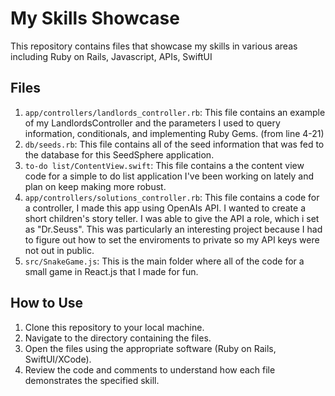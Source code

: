 # My Skills Showcase

This repository contains files that showcase my skills in various areas including Ruby on Rails, Javascript, APIs, SwiftUI

## Files

1. `app/controllers/landlords_controller.rb`: This file contains an example of my LandlordsController and the parameters I used to query information, conditionals, and implementing Ruby Gems. (from line 4-21)
2. `db/seeds.rb`: This file contains all of the seed information that was fed to the database for this SeedSphere application.
3. `to-do list/ContentView.swift`: This file contains a the content view code for a simple to do list application I've been working on lately and plan on keep making more robust.
4. `app/controllers/solutions_controller.rb`: This file contains a code for a controller, I made this app using OpenAIs API. I wanted to create a short children's story teller. I was able to give the API a role, which i set as "Dr.Seuss". This was particularly an interesting project because I had to figure out how to set the enviroments to private so my API keys were not out in public.
5. `src/SnakeGame.js`: This is the main folder where all of the code for a small game in React.js that I made for fun.

## How to Use

1. Clone this repository to your local machine.
2. Navigate to the directory containing the files.
3. Open the files using the appropriate software (Ruby on Rails, SwiftUI/XCode).
4. Review the code and comments to understand how each file demonstrates the specified skill.

